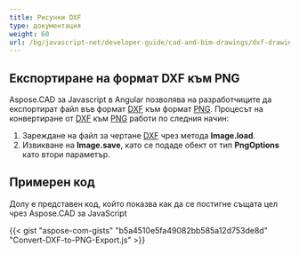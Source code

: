 ```yaml
---
title: Рисунки DXF
type: документация
weight: 60
url: /bg/javascript-net/developer-guide/cad-and-bim-drawings/dxf-drawings/
---
```


## **Експортиране на формат DXF към PNG**

Aspose.CAD за Javascript в Angular позволява на разработчиците да експортират файл във формат [DXF](https://docs.fileformat.com/cad/dxf/) към формат [PNG](https://docs.fileformat.com/image/png/).
Процесът на конвертиране от [DXF](https://docs.fileformat.com/cad/dxf/) към [PNG](https://docs.fileformat.com/image/png/) работи по следния начин:

1. Зареждане на файл за чертане [DXF](https://docs.fileformat.com/cad/dxf/) чрез метода **Image.load**.
1. Извикване на **Image.save**, като се подаде обект от тип **PngOptions** като втори параметър.

## Примерен код

Долу е представен код, който показва как да се постигне същата цел чрез Aspose.CAD за JavaScript

{{< gist "aspose-com-gists" "b5a4510e5fa49082bb585a12d753de8d" "Convert-DXF-to-PNG-Export.js" >}}
